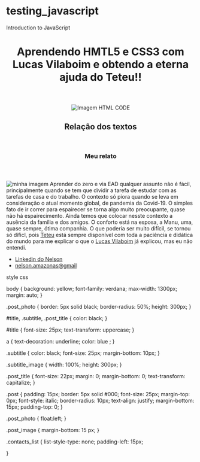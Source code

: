 # testing_javascript
Introduction to JavaScript

<!DOCTYPE html> 
<html>
  <head>
    <meta charset="utf-8">
    <title>Site Teste Nelson</title>  
    <link rel="stylesheet" href="style.css">	
  </head>
  <body>
     <header>
	   <h1 id="title">Aprendendo HMTL5 e CSS3 com Lucas Vilaboim e obtendo a eterna ajuda do Teteu!!</h1>
	 </header>
	 <section>
	   <header>
	     <img src="HTML CODE.jpg" alt="Imagem HTML CODE" class="subtitle_image">
	     <h2 class="subtitle">Relação dos textos</h2>
	   </header>
	   <article class="post">
	      <header>
		    <h3 class="post_title">Meu relato</h3>
		  </header>
		  <p class="post_content">
			<img src="se soltou.jpg" alt="minha imagem" class="post_photo"> 
			Aprender do zero e via EAD qualquer assunto não é fácil, 
			principalmente quando se tem que dividir a tarefa de estudar 
			com as tarefas de casa e do trabalho. O contexto só piora 
			quando se leva em consideração o atual momento global, 
			de pandemia da Covid-19. O simples fato de ir correr 
			para espairecer se torna algo muito preocupante, quase 
			não há espairecimento. Ainda temos que colocar nesste contexto 
			a ausência da família e dos amigos. O conforto está na esposa, 
			a Manu, uma, quase sempre, ótima companhia. O que poderia ser 
			muito difícil, se tornou só díficl, pois 
			<a href="https://www.linkedin.com/in/matheuscmpm/" target="_blank">Teteu</a> 
			está sempre disponível com toda a paciência e didática do 
			mundo para me explicar o que o <a href="https://www.linkedin.com/in/vilaboim/" target="_blank">Lucas Vilaboim</a> 
			já explicou, mas eu não entendi.
		  </p>
	   </article>
	 <section>
	 <footer>
	    <ul class="contacts_list">
		  <li>
		    <a href="https://www.linkedin.com/in/nelson-p-021729200/" target="_blank">Linkedin do Nelson</a>
		  </li>
		  <li>
		  <a href="mailto:nelson.amazonas@gmail.com">nelson.amazonas@gmail</a>
		  </li>
		</ul>  
	 </footer> 
 </body>
</html>
 



style css

body {
	background: yellow;
	font-family: verdana;
	max-width: 1300px;
	margin: auto;
}

.post_photo {
	border: 5px solid black;
	border-radius: 50%;
	height: 300px;
}
		

#title, .subtitle, .post_title {
	color: black;
}

#title {
	font-size: 25px;
	text-transform: uppercase;
}

a {
	text-decoration: underline;
	color: blue  ;
}

.subtitle {
	color: black;
	font-size: 25px;
	margin-bottom: 10px;
}

.subtitle_image {
	width: 100%;
	height: 300px;
}
	
.post_title {
	font-size: 22px;
	margin: 0;
	margin-bottom: 0;
	text-transform: capitalize;
}

.post {
	padding: 15px;
	border: 5px solid #000;
	font-size: 25px;
	margin-top: 0px;
	font-style: italic;
	border-radius: 10px;
	text-align: justify;
	margin-bottom: 15px;
	padding-top: 0;
}

.post_photo {
	float:left;
}

.post_image {
	margin-bottom: 15 px;
}

.contacts_list {
	list-style-type: none;
	padding-left: 15px;
	
}

